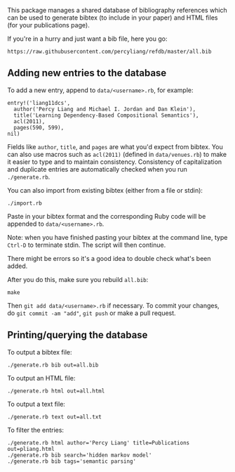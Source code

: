 This package manages a shared database of bibliography references which can be
used to generate bibtex (to include in your paper) and HTML files (for
your publications page).

If you're in a hurry and just want a bib file, here you go:

    https://raw.githubusercontent.com/percyliang/refdb/master/all.bib

## Adding new entries to the database

To add a new entry, append to `data/<username>.rb`, for example:

    entry!('liang11dcs',
      author('Percy Liang and Michael I. Jordan and Dan Klein'),
      title('Learning Dependency-Based Compositional Semantics'),
      acl(2011),
      pages(590, 599),
    nil)

Fields like `author`, `title`, and `pages` are what you'd expect from bibtex.
You can also use macros such as `acl(2011)` (defined in `data/venues.rb`) to
make it easier to type and to maintain consistency.  Consistency of
capitalization and duplicate entries are automatically checked when you run
`./generate.rb`.

You can also import from existing bibtex (either from a file or stdin):

    ./import.rb

Paste in your bibtex format and the corresponding Ruby code will be appended to
`data/<username>.rb`.

Note: when you have finished pasting your bibtex at the command line, type
`Ctrl-D` to terminate stdin. The script will then continue.

There might be errors so it's a good idea to double check
what's been added.

After you do this, make sure you rebuild `all.bib`:

    make

Then `git add data/<username>.rb` if necessary.  To commit your changes, do
`git commit -am "add"`, `git push` or make a pull request.

## Printing/querying the database

To output a bibtex file:

    ./generate.rb bib out=all.bib

To output an HTML file:

    ./generate.rb html out=all.html

To output a text file:

    ./generate.rb text out=all.txt

To filter the entries:

    ./generate.rb html author='Percy Liang' title=Publications out=pliang.html
    ./generate.rb bib search='hidden markov model'
    ./generate.rb bib tags='semantic parsing'
